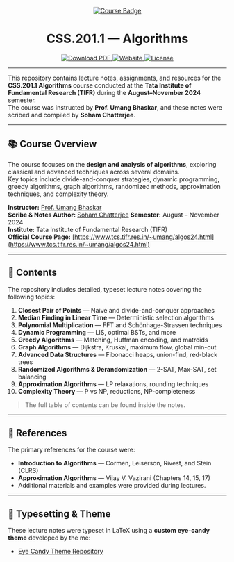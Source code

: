 <!-- Banner -->
<p align="center">
  <a href="https://www.tifr.res.in" target="_blank">
    <img src="https://img.shields.io/badge/TIFR-Algorithms-0047AB?style=for-the-badge&logo=latex&logoColor=white" alt="Course Badge">
  </a>
</p>

<h1 align="center">CSS.201.1 — Algorithms</h1>

<p align="center">
  <a href="Algorithms.pdf">
    <img src="https://img.shields.io/badge/PDF-Download-red?style=for-the-badge&logo=adobeacrobatreader&logoColor=white" alt="Download PDF">
  </a>
  <a href="https://sohamch08.github.io">
    <img src="https://img.shields.io/badge/Website-sohamch08.github.io-1E90FF?style=for-the-badge&logo=google-chrome&logoColor=white" alt="Website">
  </a>
  <a href="LICENSE">
    <img src="https://img.shields.io/badge/License-MIT-green?style=for-the-badge&logo=open-source-initiative&logoColor=white" alt="License">
  </a>
</p>

---

This repository contains lecture notes, assignments, and resources for the **CSS.201.1 Algorithms** course conducted at the **Tata Institute of Fundamental Research (TIFR)** during the **August–November 2024** semester.  
The course was instructed by **Prof. Umang Bhaskar**, and these notes were scribed and compiled by **Soham Chatterjee**.

---

## 📚 Course Overview

The course focuses on the **design and analysis of algorithms**, exploring classical and advanced techniques across several domains.  
Key topics include divide-and-conquer strategies, dynamic programming, greedy algorithms, graph algorithms, randomized methods, approximation techniques, and complexity theory.

**Instructor:** [Prof. Umang Bhaskar](https://www.tcs.tifr.res.in/~umang/)  
**Scribe & Notes Author:** [Soham Chatterjee](https://sohamch08.github.io/)
**Semester:** August – November 2024  
**Institute:** Tata Institute of Fundamental Research (TIFR)  
**Official Course Page:** [https://www.tcs.tifr.res.in/~umang/algos24.html](https://www.tcs.tifr.res.in/~umang/algos24.html)

---

## 📝 Contents

The repository includes detailed, typeset lecture notes covering the following topics:

1. **Closest Pair of Points** — Naive and divide-and-conquer approaches  
2. **Median Finding in Linear Time** — Deterministic selection algorithms  
3. **Polynomial Multiplication** — FFT and Schönhage-Strassen techniques  
4. **Dynamic Programming** — LIS, optimal BSTs, and more  
5. **Greedy Algorithms** — Matching, Huffman encoding, and matroids  
6. **Graph Algorithms** — Dijkstra, Kruskal, maximum flow, global min-cut  
7. **Advanced Data Structures** — Fibonacci heaps, union-find, red-black trees  
8. **Randomized Algorithms & Derandomization** — 2-SAT, Max-SAT, set balancing  
9. **Approximation Algorithms** — LP relaxations, rounding techniques  
10. **Complexity Theory** — P vs NP, reductions, NP-completeness  

> The full table of contents can be found inside the notes.

---

## 📖 References

The primary references for the course were:

- **Introduction to Algorithms** — Cormen, Leiserson, Rivest, and Stein (CLRS)
- **Approximation Algorithms** — Vijay V. Vazirani (Chapters 14, 15, 17)
- Additional materials and examples were provided during lectures.

---

## 🎨 Typesetting & Theme

These lecture notes were typeset in LaTeX using a **custom eye-candy theme** developed by the me:

- [Eye Candy Theme Repository](https://github.com/sohamch08/Eye-Candy-Lecture-Notes-Theme)

